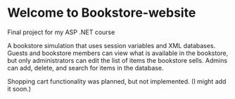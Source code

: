 # Welcome to Bookstore-website
Final project for my ASP .NET course

A bookstore simulation that uses session variables and XML databases.  
Guests and bookstore members can view what is available in the 
bookstore, but only administrators can edit the list of items the 
bookstore sells.  Admins can add, delete, and search for items in the 
database.

Shopping cart functionality was planned, but not implemented.  (I might 
add it soon.)
